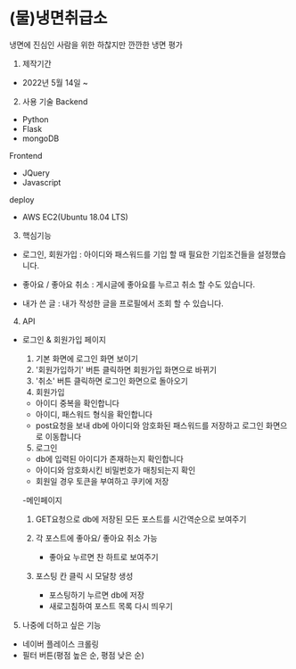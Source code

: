 # (물)냉면취급소

냉면에 진심인 사람을 위한
하찮지만 깐깐한 냉면 평가

1. 제작기간

- 2022년 5월 14일 ~

2. 사용 기술
   Backend

- Python
- Flask
- mongoDB

Frontend

- JQuery
- Javascript

deploy

- AWS EC2(Ubuntu 18.04 LTS)

3. 핵심기능

- 로그인, 회원가입
  : 아이디와 패스워드를 기입 할 때 필요한 기입조건들을 설정했습니다.

- 좋아요 / 좋아요 취소
  : 게시글에 좋아요를 누르고 취소 할 수도 있습니다.

- 내가 쓴 글
  : 내가 작성한 글을 프로필에서 조회 할 수 있습니다.

4. API

- 로그인 & 회원가입 페이지

  1. 기본 화면에 로그인 화면 보이기
  2. '회원가입하기' 버튼 클릭하면 회원가입 화면으로 바뀌기
  3. '취소' 버튼 클릭하면 로그인 화면으로 돌아오기
  4. 회원가입

  - 아이디 중복을 확인합니다
  - 아이디, 패스워드 형식을 확인합니다
  - post요청을 보내 db에 아이디와 암호화된 패스워드를 저장하고 로그인 화면으로 이동합니다

  5. 로그인

  - db에 입력된 아이디가 존재하는지 확인합니다
  - 아이디와 암호화시킨 비밀번호가 매칭되는지 확인
  - 회원일 경우 토큰을 부여하고 쿠키에 저장

  -메인페이지

  1. GET요청으로 db에 저장된 모든 포스트를 시간역순으로 보여주기
  2. 각 포스트에 좋아요/ 좋아요 취소 가능

     - 좋아요 누르면 찬 하트로 보여주기

  3. 포스팅 칸 클릭 시 모달창 생성

     - 포스팅하기 누르면 db에 저장
     - 새로고침하여 포스트 목록 다시 띄우기

5. 나중에 더하고 싶은 기능

- 네이버 플레이스 크롤링
- 필터 버튼(평점 높은 순, 평점 낮은 순)
